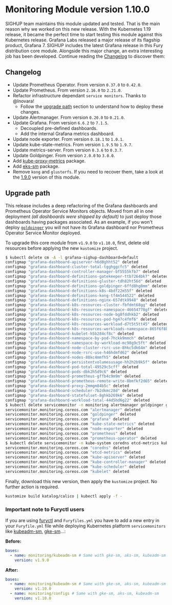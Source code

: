 # Monitoring Module version 1.10.0

SIGHUP team maintains this module updated and tested. That is the main reason why we worked on this new release.
With the Kubernetes 1.19 release, it became the perfect time to start testing this module against this Kubernetes
release. Grafana Labs released a major release of its flagship product, Grafana 7. SIGHUP includes the latest Grafana
release in this Fury distribution core module. Alongside this major change, an extra interesting job has been developed.
Continue reading the [Changelog](#changelog) to discover them:

## Changelog

- Update Prometheus Operator. From version `0.37.0` to `0.42.0`.
- Update Prometheus. From version `2.16.0` to `2.21.0`.
- Refactor infrastructure dependant `service monitors`. Thanks to @lnovara!
  - Follow the [upgrade path](#upgrade-path) section to understand how to deploy these changes.
- Update Alertmanager. From version `0.20.0` to `0.21.0`.
- Update Grafana. From version `6.6.2` to `7.1.5`.
  - Decoupled pre-defined dashboards.
  - Add the internal Grafana metrics dashboard.
- Update node exporter. From version `0.18.1` to `1.0.1`.
- Update kube-state-metrics. From version `1.9.5` to `1.9.7`.
- Update metrics-server. From version `0.3.6` to `0.3.7`.
- Update Goldpinger. From version `2.0.0` to `3.0.0`.
- Add [kube-proxy-metrics](../../katalog/kube-proxy-metrics) package.
- Add [eks-sm](../../katalog/eks-sm) package.
- Remove `kong` and `glusterfs`. If you need to recover them, take a look at the
[1.9.0](https://github.com/sighupio/fury-kubernetes-monitoring/tree/v1.9.0) version of this module.

## Upgrade path

This release includes a deep refactoring of the Grafana dashboards and Prometheus Operator Service Monitors objects.
Moved from all in one deployment *(all dashboards were shipped by default)* to just deploy those dashboards having
packages associated.
As an example, if you won't deploy [`goldpinger`](../../katalog/goldpinger)
you will not have its Grafana dashboard nor Prometheus Operator Service Monitor deployed.

To upgrade this core module from `v1.9.0` to `v1.10.0`, first, delete old resources before applying the new
`kustomize` project.

```bash
$ kubectl delete cm -A -l grafana-sighup-dashboard=default
configmap "grafana-dashboard-apiserver-h6d8ghht52" deleted
configmap "grafana-dashboard-cluster-total-tgghggcfc5" deleted
configmap "grafana-dashboard-controller-manager-bf5555kfb7" deleted
configmap "grafana-dashboard-definitions-gatekeeper-ttb7264bk7" deleted
configmap "grafana-dashboard-definitions-gluster-tdh82ht56d" deleted
configmap "grafana-dashboard-definitions-goldpinger-6ffd8hg8mm" deleted
configmap "grafana-dashboard-definitions-k8s-4bdf22m55f" deleted
configmap "grafana-dashboard-definitions-kong-tf4m544522" deleted
configmap "grafana-dashboard-definitions-nginx-657dtk9948" deleted
configmap "grafana-dashboard-k8s-resources-cluster-fbfdmt68gg" deleted
configmap "grafana-dashboard-k8s-resources-namespace-46654778gf" deleted
configmap "grafana-dashboard-k8s-resources-node-bg8fddhkb2" deleted
configmap "grafana-dashboard-k8s-resources-pod-hg47c4fmf6" deleted
configmap "grafana-dashboard-k8s-resources-workload-d7t5t5tt45" deleted
configmap "grafana-dashboard-k8s-resources-workloads-namespace-865f6f8k97" deleted
configmap "grafana-dashboard-kubelet-h5b284cf8c" deleted
configmap "grafana-dashboard-namespace-by-pod-7hckk9mmch" deleted
configmap "grafana-dashboard-namespace-by-workload-mc98g9c5ft" deleted
configmap "grafana-dashboard-node-cluster-rsrc-use-8hkc5dk64m" deleted
configmap "grafana-dashboard-node-rsrc-use-h46hdmfd62" deleted
configmap "grafana-dashboard-nodes-88kc4mmfh5" deleted
configmap "grafana-dashboard-persistentvolumesusage-hh2h2b9k5f" deleted
configmap "grafana-dashboard-pod-total-49529c5cff" deleted
configmap "grafana-dashboard-pods-dbk2h5d9c6" deleted
configmap "grafana-dashboard-prometheus-gffb4c9m9m" deleted
configmap "grafana-dashboard-prometheus-remote-write-8bmfkf2d65" deleted
configmap "grafana-dashboard-proxy-2mmgm84b5c" deleted
configmap "grafana-dashboard-scheduler-7b2dkmc28d" deleted
configmap "grafana-dashboard-statefulset-8ghkb269k6" deleted
configmap "grafana-dashboard-workload-total-44d5hd6g22" deleted
$ kubectl delete servicemonitor -n monitoring alertmanager goldpinger grafana kube-state-metrics node-exporter prometheus prometheus-operator
servicemonitor.monitoring.coreos.com "alertmanager" deleted
servicemonitor.monitoring.coreos.com "goldpinger" deleted
servicemonitor.monitoring.coreos.com "grafana" deleted
servicemonitor.monitoring.coreos.com "kube-state-metrics" deleted
servicemonitor.monitoring.coreos.com "node-exporter" deleted
servicemonitor.monitoring.coreos.com "prometheus" deleted
servicemonitor.monitoring.coreos.com "prometheus-operator" deleted
$ kubectl delete servicemonitor -n kube-system coredns etcd-metrics kube-apiserver kube-controller-manager kube-scheduler kubelet
servicemonitor.monitoring.coreos.com "coredns" deleted
servicemonitor.monitoring.coreos.com "etcd-metrics" deleted
servicemonitor.monitoring.coreos.com "kube-apiserver" deleted
servicemonitor.monitoring.coreos.com "kube-controller-manager" deleted
servicemonitor.monitoring.coreos.com "kube-scheduler" deleted
servicemonitor.monitoring.coreos.com "kubelet" deleted
```

Finally, download this new version, then apply the `kustomize` project. No further action is required.

```bash
kustomize build katalog/calico | kubectl apply -f -
```

### Important note to Furyctl users

If you are using [furyctl](https://github.com/sighupio/furyctl) and `Furyfiles.yml`
you have to add a new entry in your `Furyfile.yml` file while deploying
Kubernetes platform `servicemonitors` like [kubeadm-sm](../../katalog/kubeadm-sm), [gke-sm](../../katalog/gke-sm)...:

**Before:**

```yaml
bases:
  - name: monitoring/kubeadm-sm # Same with gke-sm, aks-sm, kubeadm-sm
    version: v1.9.0
```
**After:**

```yaml
bases:
  - name: monitoring/kubeadm-sm # Same with gke-sm, aks-sm, kubeadm-sm
    version: v1.10.0
  - name: monitoring/configs # Same with gke-sm, aks-sm, kubeadm-sm
    version: v1.10.0
```
